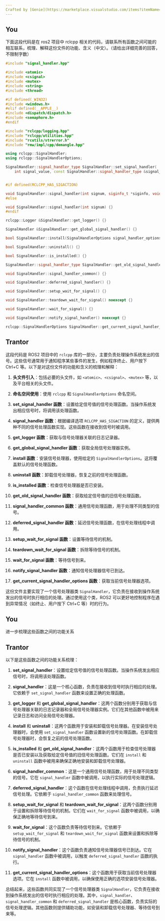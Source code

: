 ```yaml
---
Crafted by [Genie](https://marketplace.visualstudio.com/items?itemName=genieai.chatgpt-vscode)
---
```


## You

下面这段代码是在 ros2 项目中 rclcpp 相关的代码，请联系所有函数之间可能的相互联系，梳理、解释这份文件的功能、含义（中文）。（请给出详细完善的回答，不限制字数）

```cpp
#include "signal_handler.hpp"

#include <atomic>
#include <csignal>
#include <mutex>
#include <string>
#include <thread>

#if defined(_WIN32)
#include <windows.h>
#elif defined(__APPLE__)
#include <dispatch/dispatch.h>
#include <semaphore.h>
#endif

#include "rclcpp/logging.hpp"
#include "rclcpp/utilities.hpp"
#include "rcutils/strerror.h"
#include "rmw/impl/cpp/demangle.hpp"

using rclcpp::SignalHandler;
using rclcpp::SignalHandlerOptions;

SignalHandler::signal_handler_type SignalHandler::set_signal_handler(
    int signal_value, const SignalHandler::signal_handler_type &signal_handler) {}


#if defined(RCLCPP_HAS_SIGACTION)

void SignalHandler::signal_handler(int signum, siginfo_t *siginfo, void *context) {}
#else

void SignalHandler::signal_handler(int signum) {}
#endif

rclcpp::Logger &SignalHandler::get_logger() {}

SignalHandler &SignalHandler::get_global_signal_handler() {}

bool SignalHandler::install(SignalHandlerOptions signal_handler_options) {}

bool SignalHandler::uninstall() {}

bool SignalHandler::is_installed() {}

SignalHandler::signal_handler_type SignalHandler::get_old_signal_handler(int signum) {}

void SignalHandler::signal_handler_common() {}

void SignalHandler::deferred_signal_handler() {}

void SignalHandler::setup_wait_for_signal() {}

void SignalHandler::teardown_wait_for_signal() noexcept {}

void SignalHandler::wait_for_signal() {}

void SignalHandler::notify_signal_handler() noexcept {}

rclcpp::SignalHandlerOptions SignalHandler::get_current_signal_handler_options() {}

```

## Trantor

这段代码是 ROS2 项目中的 `rclcpp` 库的一部分，主要负责处理操作系统发出的信号。这些信号通常用于通知程序某些事件的发生，例如程序终止、用户按下 Ctrl+C 等。以下是对这份文件的功能和含义的梳理和解释：

1. **头文件引入**：包括必要的头文件，如 `<atomic>`、`<csignal>`、`<mutex>` 等，以及平台相关的头文件。

2. **命名空间使用**：使用 `rclcpp` 和 `SignalHandlerOptions` 命名空间。

3. **set_signal_handler 函数**：设置给定信号值的信号处理函数。当操作系统发出相应信号时，将调用该处理函数。

4. **signal_handler 函数**：根据编译选项 `RCLCPP_HAS_SIGACTION` 的定义，提供两种不同的信号处理函数实现。这些函数在接收到信号时被调用。

5. **get_logger 函数**：获取与信号处理器关联的日志记录器。

6. **get_global_signal_handler 函数**：获取全局信号处理器实例。

7. **install 函数**：安装信号处理器，使用给定的 `SignalHandlerOptions`。这将覆盖默认的信号处理函数。

8. **uninstall 函数**：卸载信号处理器，恢复之前的信号处理函数。

9. **is_installed 函数**：检查信号处理器是否已安装。

10. **get_old_signal_handler 函数**：获取给定信号值的旧信号处理函数。

11. **signal_handler_common 函数**：通用信号处理函数，用于处理不同类型的信号。

12. **deferred_signal_handler 函数**：延迟信号处理函数，在信号处理线程中调用。

13. **setup_wait_for_signal 函数**：设置等待信号的机制。

14. **teardown_wait_for_signal 函数**：拆除等待信号的机制。

15. **wait_for_signal 函数**：等待信号到来。

16. **notify_signal_handler 函数**：通知信号处理器信号已到达。

17. **get_current_signal_handler_options 函数**：获取当前信号处理器选项。

这份文件主要实现了一个信号处理器类 `SignalHandler`，它负责在接收到操作系统发出的信号时执行相应的处理。通过使用这个类，ROS2 可以更好地控制程序在遇到异常情况（如终止、用户按下 Ctrl+C 等）时的行为。

## You

进一步梳理这些函数之间的功能关系

## Trantor

以下是这些函数之间的功能关系梳理：

1. **set_signal_handler**：设置给定信号值的信号处理函数。当操作系统发出相应信号时，将调用该处理函数。

2. **signal_handler**：这是一个核心函数，负责在接收到信号时执行相应的处理。它依赖于 `set_signal_handler` 函数来设置正确的处理函数。

3. **get_logger** 和 **get_global_signal_handler**：这两个函数分别用于获取与信号处理器关联的日志记录器和全局信号处理器实例。它们在其他函数中被用来记录日志和访问全局信号处理器。

4. **install** 和 **uninstall**：这两个函数用于安装和卸载信号处理器。在安装信号处理器时，会使用 `set_signal_handler` 函数设置新的信号处理函数。在卸载信号处理器时，会恢复之前的信号处理函数。

5. **is_installed** 和 **get_old_signal_handler**：这两个函数用于检查信号处理器是否已安装以及获取给定信号值的旧信号处理函数。它们在 `install` 和 `uninstall` 函数中被用来确保正确地安装和卸载信号处理器。

6. **signal_handler_common**：这是一个通用信号处理函数，用于处理不同类型的信号。它在 `signal_handler` 函数中被调用，以执行实际的信号处理逻辑。

7. **deferred_signal_handler**：这个函数在信号处理线程中调用，负责执行延迟信号处理。它依赖于 `signal_handler_common` 函数来处理信号。

8. **setup_wait_for_signal** 和 **teardown_wait_for_signal**：这两个函数分别用于设置和拆除等待信号的机制。它们在 `wait_for_signal` 函数中被调用，以确保正确地等待信号到来。

9. **wait_for_signal**：这个函数负责等待信号到来。它依赖于 `setup_wait_for_signal` 和 `teardown_wait_for_signal` 函数来设置和拆除等待信号的机制。

10. **notify_signal_handler**：这个函数负责通知信号处理器信号已到达。它在 `signal_handler` 函数中被调用，以触发 `deferred_signal_handler` 函数的执行。

11. **get_current_signal_handler_options**：这个函数用于获取当前信号处理器选项。它在 `install` 函数中被调用，以确保使用正确的选项安装信号处理器。

总结起来，这些函数共同实现了一个信号处理器类 `SignalHandler`，它负责在接收到操作系统发出的信号时执行相应的处理。其中，`signal_handler`、`signal_handler_common` 和 `deferred_signal_handler` 是核心函数，负责实际的信号处理逻辑。其他函数则提供辅助功能，如安装和卸载信号处理器、等待信号到来等。
